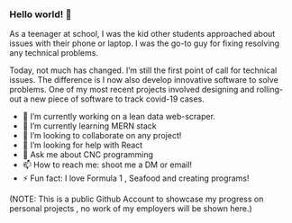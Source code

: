 ### Hello world! 👋

As a teenager at school, I was the kid other students approached about issues with their phone or laptop. 
I was the go-to guy for fixing resolving any technical problems.

Today, not much has changed. I’m still the first point of call for technical issues. The difference is I now also develop innovative software to solve problems. 
One of my most recent projects involved designing and rolling-out a new piece of software to track covid-19 cases.


- 🔭 I’m currently working on a lean data web-scraper.
- 🌱 I’m currently learning MERN stack
- 👯 I’m looking to collaborate on any project!
- 🤔 I’m looking for help with React
- 💬 Ask me about CNC programming 
- 📫 How to reach me: shoot me a DM or email!
- ⚡ Fun fact: I love Formula 1 , Seafood and creating programs!


(NOTE: This is a public Github Account to showcase my progress on personal projects , no work of my employers will be shown here.)
